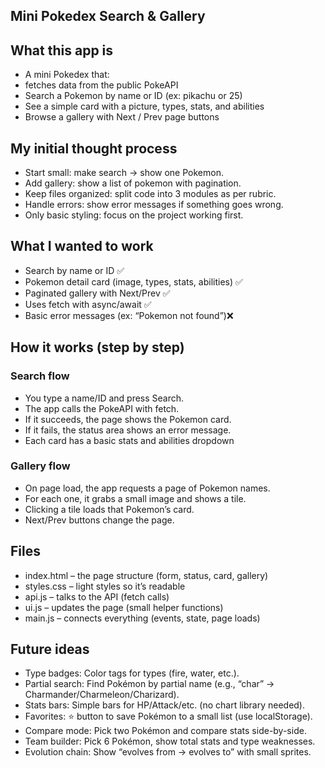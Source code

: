 ## Mini Pokedex Search & Gallery

## What this app is 
- A mini Pokedex that: 
- fetches data from the public PokeAPI 
- Search a Pokemon by name or ID (ex: pikachu or 25)
- See a simple card with a picture, types, stats, and abilities
- Browse a gallery with Next / Prev page buttons

## My initial thought process
- Start small: make search -> show one Pokemon.
- Add gallery: show a list of pokemon with pagination.
- Keep files organized: split code into 3 modules as per rubric.
- Handle errors: show error messages if something goes wrong.
- Only basic styling: focus on the project working first.

## What I wanted to work
- Search by name or ID ✅
- Pokemon detail card (image, types, stats, abilities) ✅
- Paginated gallery with Next/Prev ✅
- Uses fetch with async/await ✅
- Basic error messages (ex: “Pokemon not found”)❌

## How it works (step by step)

### Search flow
- You type a name/ID and press Search.
- The app calls the PokeAPI with fetch.
- If it succeeds, the page shows the Pokemon card.
- If it fails, the status area shows an error message.
- Each card has a basic stats and abilities dropdown

### Gallery flow
- On page load, the app requests a page of Pokemon names.
- For each one, it grabs a small image and shows a tile.
- Clicking a tile loads that Pokemon’s card.
- Next/Prev buttons change the page.

## Files
- index.html – the page structure (form, status, card, gallery)
- styles.css – light styles so it’s readable
- api.js – talks to the API (fetch calls)
- ui.js – updates the page (small helper functions)
- main.js – connects everything (events, state, page loads)

## Future ideas
- Type badges: Color tags for types (fire, water, etc.).
- Partial search: Find Pokémon by partial name (e.g., “char” -> Charmander/Charmeleon/Charizard).
- Stats bars: Simple bars for HP/Attack/etc. (no chart library needed).
- Favorites: ⭐ button to save Pokémon to a small list (use localStorage).
- Compare mode: Pick two Pokémon and compare stats side-by-side.
- Team builder: Pick 6 Pokémon, show total stats and type weaknesses.
- Evolution chain: Show “evolves from → evolves to” with small sprites.



